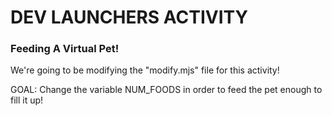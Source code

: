 # DEV LAUNCHERS ACTIVITY

### Feeding A Virtual Pet!

We're going to be modifying the "modify.mjs" file for this activity!

GOAL: Change the variable NUM_FOODS in order to feed the pet enough to fill it up!
